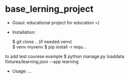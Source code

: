 # base_lerning_project

- Goaul:
 educational project for education =)
 
- Installation:

  $ git clone ..
(if needed venv)  
  $ venv myvenv
  $ pip install -r requ...

to add test courese example
  $ python manage.py loaddata fixtures/learning.json --app learning
  
- Usage:
  ...
  
  
  


